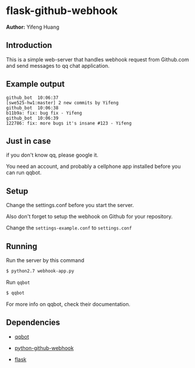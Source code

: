 # flask-github-webhook

**Author:** Yifeng Huang

## Introduction

This is a simple web-server that handles webhook request from Github.com and send messages to qq chat application.

## Example output

```
github_bot  10:06:37
[swe525-hw1:master] 2 new commits by Yifeng
github_bot  10:06:38
b11b9a: fix: bug fix - Yifeng
github_bot  10:06:39
122786: fix: more bugs it's insane #123 - Yifeng
```

## Just in case

if you don't know qq, please google it. 

You need an account, and probably a cellphone app installed before you can run qqbot.

## Setup

Change the settings.conf before you start the server.

Also don't forget to setup the webhook on Github for your repository.

Change the `settings-example.conf` to `settings.conf`

## Running

Run the server by this command

```bash
$ python2.7 webhook-app.py
```

Run `qqbot`

```bash
$ qqbot
```

For more info on qqbot, check their documentation.



## Dependencies

- [qqbot](https://github.com/pandolia/qqbot)


- [python-github-webhook](https://github.com/bloomberg/python-github-webhook)


- [flask](https://github.com/pallets/flask)